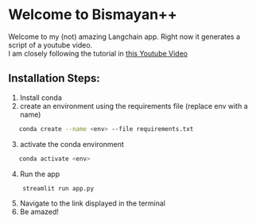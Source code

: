 # Welcome to Bismayan++

Welcome to my (not) amazing Langchain app. Right now it generates a script of a youtube video.  
I am closely following the tutorial in [this Youtube Video](https://www.youtube.com/watch?v=MlK6SIjcjE8)

## Installation Steps:
1. Install conda
2. create an environment using the requirements file (replace env with a name)  
 ```bash    
    conda create --name <env> --file requirements.txt
```
3. activate the conda environment  
 ```bash   
    conda activate <env>
```
4. Run the app
```bash      
    streamlit run app.py
```
5. Navigate to the link displayed in the terminal
6. Be amazed!